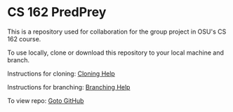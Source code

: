 # CS 162 PredPrey

This is a repository used for collaboration for the group project in OSU's CS 162 course.

To use locally, clone or download this repository to your local machine and branch. 

Instructions for cloning: [Cloning Help](https://help.github.com/articles/cloning-a-repository/)

Instructions for branching: [Branching Help](https://help.github.com/articles/creating-and-deleting-branches-within-your-repository/)

To view repo: [Goto GitHub](https://github.com/JacobLCarter/CS-162-Doodlebug)
